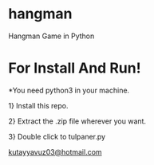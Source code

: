 # hangman
Hangman Game in Python

# For Install And Run!
*You need python3 in your machine. 

1} Install this repo.



2} Extract the .zip file wherever you want.



3} Double click to tulpaner.py

kutayyavuz03@hotmail.com
